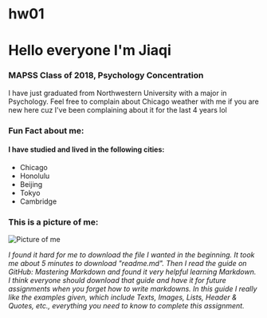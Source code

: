 # hw01

# Hello everyone I'm **Jiaqi**
### MAPSS Class of 2018, **Psychology** Concentration
I have just graduated from Northwestern University with a major in Psychology. Feel free to complain about Chicago weather with me if you are new here cuz I've been complaining about it for the last 4 years lol

### Fun Fact about me: 
#### I have studied and lived in the following cities:
* Chicago
* Honolulu
* Beijing
* Tokyo
* Cambridge

### This is a picture of me:
![Picture of me](https://scontent-ort2-1.xx.fbcdn.net/v/t1.0-9/19225549_1462150753842863_7553241647347299115_n.jpg?oh=c60ee8e55bf21c71f5b5651b0528ba1e&oe=5A5676FE)

*I found it hard for me to download the file I wanted in the beginning. It took me about 5 minutes to download "readme.md". Then I read the guide on GitHub: Mastering Markdown and found it very helpful learning Markdown. I think everyone should download that guide and have it for future assignments when you forget how to write markdowns. In this guide I really like the examples given, which include Texts, Images, Lists, Header & Quotes, etc., everything you need to know to complete this assignment.*
